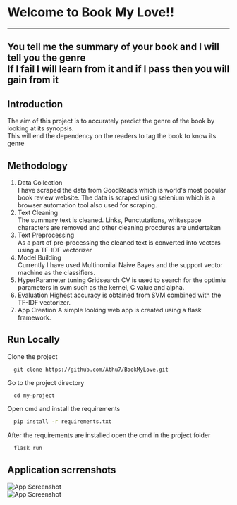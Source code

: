 # Welcome to Book My Love!! 
---
## You tell me the summary of your book and I will tell you the genre<br> If I fail I will learn from it and if I pass then you will gain from it<br>

## Introduction 
The aim of this project is to accurately predict the genre of the book by looking at its synopsis.<br>
This will end the dependency on the readers to tag the book to know its genre <br>

## Methodology
1. Data Collection <br>
I have scraped the data from GoodReads which is world's most popular book review website. The data is scraped using selenium which is a browser automation tool also used for scraping.  
2. Text Cleaning <br>
The summary text is cleaned. Links, Punctutations, whitespace characters are removed and other cleaning procdures are undertaken
3. Text Preprocessing <br>
As a part of pre-processing the cleaned text is converted into vectors using a TF-IDF vectorizer
4. Model Building<br>
Currently I have used Multinomilal Naive Bayes and the support vector machine as  the classifiers. 
5. HyperParameter tuning 
Gridsearch CV is used to search for the optimiu parameters in svm such as the kernel, C value and alpha.
6. Evaluation 
Highest accuracy is obtained from SVM combined with the TF-IDF vectorizer.
7. App Creation
A simple looking web app is created using a flask framework.

## Run Locally
Clone the project

```
  git clone https://github.com/Athu7/BookMyLove.git
```

Go to the project directory

```
  cd my-project
```

Open cmd and install the requirements

```bash
  pip install -r requirements.txt
```
After the requirements are installed open the cmd in the project folder 
```bash
  flask run
```

## Application scrrenshots

![App Screenshot]()<br>
![App Screenshot]()




